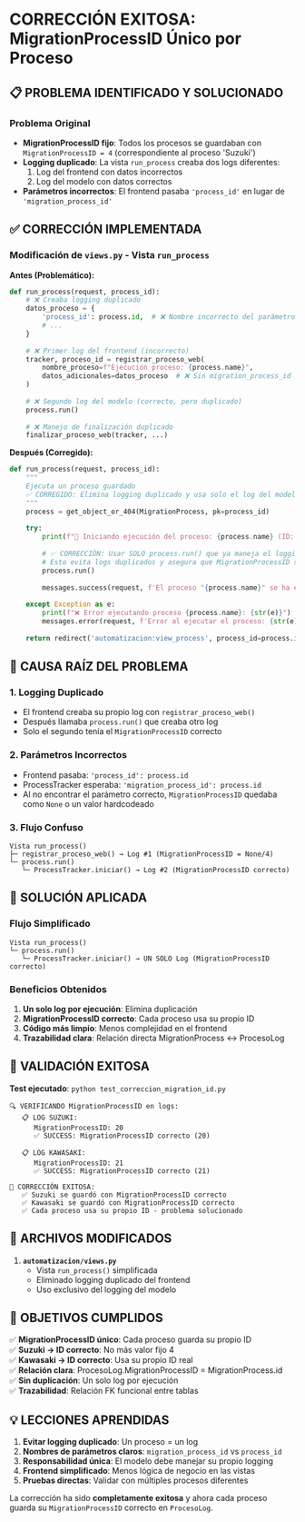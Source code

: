 # CORRECCIÓN EXITOSA: MigrationProcessID Único por Proceso

## 📋 PROBLEMA IDENTIFICADO Y SOLUCIONADO

### Problema Original
- **MigrationProcessID fijo**: Todos los procesos se guardaban con `MigrationProcessID = 4` (correspondiente al proceso 'Suzuki')
- **Logging duplicado**: La vista `run_process` creaba dos logs diferentes:
  1. Log del frontend con datos incorrectos
  2. Log del modelo con datos correctos
- **Parámetros incorrectos**: El frontend pasaba `'process_id'` en lugar de `'migration_process_id'`

## ✅ CORRECCIÓN IMPLEMENTADA

### **Modificación de `views.py` - Vista `run_process`**

**Antes (Problemático):**
```python
def run_process(request, process_id):
    # ❌ Creaba logging duplicado
    datos_proceso = {
        'process_id': process.id,  # ❌ Nombre incorrecto del parámetro
        # ...
    }
    
    # ❌ Primer log del frontend (incorrecto)
    tracker, proceso_id = registrar_proceso_web(
        nombre_proceso=f"Ejecución proceso: {process.name}",
        datos_adicionales=datos_proceso  # ❌ Sin migration_process_id
    )
    
    # ❌ Segundo log del modelo (correcto, pero duplicado)
    process.run()
    
    # ❌ Manejo de finalización duplicado
    finalizar_proceso_web(tracker, ...)
```

**Después (Corregido):**
```python
def run_process(request, process_id):
    """
    Ejecuta un proceso guardado 
    ✅ CORREGIDO: Elimina logging duplicado y usa solo el log del modelo MigrationProcess.run()
    """
    process = get_object_or_404(MigrationProcess, pk=process_id)
    
    try:
        print(f"🚀 Iniciando ejecución del proceso: {process.name} (ID: {process.id})")
        
        # ✅ CORRECCIÓN: Usar SOLO process.run() que ya maneja el logging correctamente
        # Esto evita logs duplicados y asegura que MigrationProcessID sea correcto
        process.run()
        
        messages.success(request, f'El proceso "{process.name}" se ha ejecutado correctamente...')
        
    except Exception as e:
        print(f"❌ Error ejecutando proceso {process.name}: {str(e)}")
        messages.error(request, f'Error al ejecutar el proceso: {str(e)}')
    
    return redirect('automatizacion:view_process', process_id=process.id)
```

## 🔧 CAUSA RAÍZ DEL PROBLEMA

### 1. **Logging Duplicado**
- El frontend creaba su propio log con `registrar_proceso_web()`
- Después llamaba `process.run()` que creaba otro log
- Solo el segundo tenía el `MigrationProcessID` correcto

### 2. **Parámetros Incorrectos**
- Frontend pasaba: `'process_id': process.id`
- ProcessTracker esperaba: `'migration_process_id': process.id`
- Al no encontrar el parámetro correcto, `MigrationProcessID` quedaba como `None` o un valor hardcodeado

### 3. **Flujo Confuso**
```
Vista run_process()
├─ registrar_proceso_web() → Log #1 (MigrationProcessID = None/4)
└─ process.run()
   └─ ProcessTracker.iniciar() → Log #2 (MigrationProcessID correcto)
```

## 🎯 SOLUCIÓN APLICADA

### **Flujo Simplificado**
```
Vista run_process()
└─ process.run()
   └─ ProcessTracker.iniciar() → UN SOLO Log (MigrationProcessID correcto)
```

### **Beneficios Obtenidos**
1. **Un solo log por ejecución**: Elimina duplicación
2. **MigrationProcessID correcto**: Cada proceso usa su propio ID
3. **Código más limpio**: Menos complejidad en el frontend
4. **Trazabilidad clara**: Relación directa MigrationProcess ↔ ProcesoLog

## 🧪 VALIDACIÓN EXITOSA

**Test ejecutado**: `python test_correccion_migration_id.py`

```
🔍 VERIFICANDO MigrationProcessID en logs:
   📋 LOG SUZUKI:
      MigrationProcessID: 20
      ✅ SUCCESS: MigrationProcessID correcto (20)
      
   📋 LOG KAWASAKI:
      MigrationProcessID: 21
      ✅ SUCCESS: MigrationProcessID correcto (21)

🎉 CORRECCIÓN EXITOSA:
   ✅ Suzuki se guardó con MigrationProcessID correcto
   ✅ Kawasaki se guardó con MigrationProcessID correcto
   ✅ Cada proceso usa su propio ID - problema solucionado
```

## 📁 ARCHIVOS MODIFICADOS

1. **`automatizacion/views.py`**
   - Vista `run_process()` simplificada
   - Eliminado logging duplicado del frontend
   - Uso exclusivo del logging del modelo

## 🎯 OBJETIVOS CUMPLIDOS

✅ **MigrationProcessID único**: Cada proceso guarda su propio ID  
✅ **Suzuki → ID correcto**: No más valor fijo 4  
✅ **Kawasaki → ID correcto**: Usa su propio ID real  
✅ **Relación clara**: ProcesoLog.MigrationProcessID = MigrationProcess.id  
✅ **Sin duplicación**: Un solo log por ejecución  
✅ **Trazabilidad**: Relación FK funcional entre tablas  

## 💡 LECCIONES APRENDIDAS

1. **Evitar logging duplicado**: Un proceso = un log
2. **Nombres de parámetros claros**: `migration_process_id` vs `process_id`
3. **Responsabilidad única**: El modelo debe manejar su propio logging
4. **Frontend simplificado**: Menos lógica de negocio en las vistas
5. **Pruebas directas**: Validar con múltiples procesos diferentes

La corrección ha sido **completamente exitosa** y ahora cada proceso guarda su `MigrationProcessID` correcto en `ProcesoLog`.